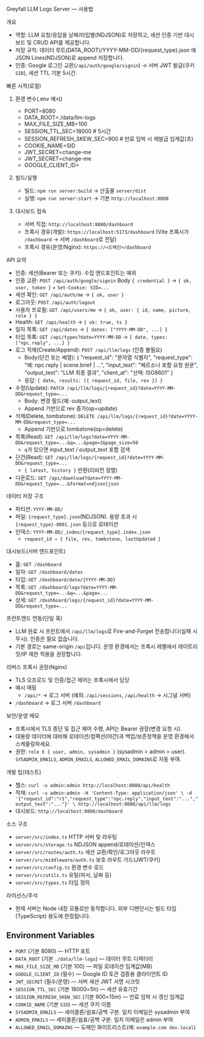 Greyfall LLM Logs Server — 사용법

개요
- 역할: LLM 요청/응답을 날짜/타입별(NDJSON)로 저장하고, 세션 인증 기반 대시보드 및 CRUD API를 제공합니다.
- 저장 규칙: 데이터 루트(DATA_ROOT)/YYYY-MM-DD/{request_type}.json 에 JSON Lines(NDJSON)로 append 저장합니다.
- 인증: Google 로그인 교환(`/api/auth/google/signin`) → 서버 JWT 발급(쿠키 `SID`), 세션 TTL 기본 5시간.

빠른 시작(로컬)
1) 환경 변수(.env 예시)
   - PORT=8080
   - DATA_ROOT=./data/llm-logs
   - MAX_FILE_SIZE_MB=100
   - SESSION_TTL_SEC=18000 # 5시간
   - SESSION_REFRESH_SKEW_SEC=900 # 만료 임박 시 재발급 임계값(초)
   - COOKIE_NAME=SID
   - JWT_SECRET=change-me
   - JWT_SECRET=change-me
   - GOOGLE_CLIENT_ID=<your-google-oauth-client-id>

2) 빌드/실행
   - 빌드: `npm run server:build` → 산출물 `server/dist`
   - 실행: `npm run server:start` → 기본 `http://localhost:8080`

3) 대시보드 접속
   - 서버 직접: `http://localhost:8080/dashboard`
   - 프록시 경유(개발): `https://localhost:5173/dashboard` (Vite 프록시가 `/dashboard` → 서버 `/dashboard`로 전달)
   - 프록시 경유(운영/Nginx): `https://<도메인>/dashboard`

API 요약
- 인증: 세션(Bearer 또는 쿠키). 수집 엔드포인트는 예외
- 인증 교환: `POST /api/auth/google/signin` Body `{ credential }` → `{ ok, user, token }` + `Set-Cookie: SID=...`
- 세션 확인: `GET /api/auth/me` → `{ ok, user }`
- 로그아웃: `POST /api/auth/logout`
- 사용자 프로필: `GET /api/users/me` → `{ ok, user: { id, name, picture, role } }`
- Health: `GET /api/health` → `{ ok: true, ts }`
- 일자 목록: `GET /api/dates` → `{ dates: ["YYYY-MM-DD", ...] }`
- 타입 목록: `GET /api/types?date=YYYY-MM-DD` → `{ date, types: ["npc.reply", ...] }`
- 로그 적재(Create/Append): `POST /api/llm/logs` (인증 불필요)
  - Body(단건 또는 배열):
    {
      "request_id": "문자열 식별자",
      "request_type": "예: npc.reply | scene.brief | ...",
      "input_text": "페르소나 포함 요청 원문",
      "output_text": "LLM 최종 결과",
      "client_at": "선택: ISO8601"
    }
  - 응답: `{ date, results: [{ request_id, file, rev }] }`
- 수정(Update): `PATCH /api/llm/logs/{request_id}?date=YYYY-MM-DD&request_type=...`
  - Body: 변경 필드(예: output_text)
  - Append 기반으로 rev 증가(op=update)
- 삭제(Delete, tombstone): `DELETE /api/llm/logs/{request_id}?date=YYYY-MM-DD&request_type=...`
  - Append 기반으로 tombstone(op=delete)
- 목록(Read): `GET /api/llm/logs?date=YYYY-MM-DD&request_type=...&q=...&page=1&page_size=50`
  - `q`가 있으면 input_text / output_text 포함 검색
- 단건(Read): `GET /api/llm/logs/{request_id}?date=YYYY-MM-DD&request_type=...`
  - `{ latest, history }` 반환(리비전 정렬)
- 다운로드: `GET /api/download?date=YYYY-MM-DD&request_type=...&format=ndjson|json`

데이터 저장 구조
- 파티션: `YYYY-MM-DD/`
- 파일: `{request_type}.json`(NDJSON). 용량 초과 시 `{request_type}-0001.json` 등으로 로테이션
- 인덱스: `YYYY-MM-DD/_index/{request_type}.index.json`
  - `request_id → { file, rev, tombstone, lastUpdated }`

대시보드(서버 엔드포인트)
- 홈: `GET /dashboard`
- 일자: `GET /dashboard/dates`
- 타입: `GET /dashboard/date/{YYYY-MM-DD}`
- 목록: `GET /dashboard/logs?date=YYYY-MM-DD&request_type=...&q=...&page=...`
- 상세: `GET /dashboard/logs/{request_id}?date=YYYY-MM-DD&request_type=...`

프런트엔드 연동(단일 훅)
- LLM 완료 시 프런트에서 `/api/llm/logs`로 Fire-and-Forget 전송합니다(실패 시 무시). 인증은 필요 없습니다.
- 기본 경로는 same-origin `/api`입니다. 운영 환경에서는 프록시 레벨에서 레이트리밋/IP 제한 적용을 권장합니다.

리버스 프록시 권장(Nginx)
- TLS 오프로드 및 인증/접근 제어는 프록시에서 담당
- 예시 매핑
  - `/api/*` → 로그 서버 (예외: `/api/sessions`, `/api/health` → 시그널 서버)
- `/dashboard` → 로그 서버 `/dashboard`

보안/운영 메모
- 프록시에서 TLS 종단 및 접근 제어 수행, API는 Bearer 권장(변경 요청 시).
- 대용량 데이터에 대비해 로테이션/컴팩션(야간)과 백업/보존정책을 운영 환경에서 스케줄링하세요.
- 권한: `role ∈ { user, admin, sysadmin }` (sysadmin > admin > user). `SYSADMIN_EMAILS`, `ADMIN_EMAILS`, `ALLOWED_EMAIL_DOMAINS`로 자동 부여.

개발 팁(테스트)
- 헬스: `curl -u admin:admin http://localhost:8080/api/health`
- 적재: `curl -u admin:admin -H 'Content-Type: application/json' \
  -d '{"request_id":"r1","request_type":"npc.reply","input_text":"...","output_text":"..."}' \
  http://localhost:8080/api/llm/logs`
- 대시보드: `http://localhost:8080/dashboard`

소스 구조
- `server/src/index.ts`  HTTP 서버 및 라우팅
- `server/src/storage.ts` NDJSON append/로테이션/인덱스
- `server/src/routes/auth.ts` 세션 교환/확인/로그아웃 라우트
- `server/src/middleware/auth.ts` 보호 라우트 가드(JWT/쿠키)
- `server/src/config.ts`  환경 변수 로드
- `server/src/utils.ts`   유틸(파서, 날짜 등)
- `server/src/types.ts`   타입 정의

라이선스/주석
- 현재 서버는 Node 내장 모듈로만 동작합니다. 외부 디펜던시는 빌드 타임(TypeScript) 용도에 한정됩니다.

## Environment Variables

- `PORT` (기본 8080) — HTTP 포트
- `DATA_ROOT` (기본 `./data/llm-logs`) — 데이터 루트 디렉터리
- `MAX_FILE_SIZE_MB` (기본 100) — 파일 로테이션 임계값(MB)
- `GOOGLE_CLIENT_ID` (필수) — Google ID 토큰 검증용 클라이언트 ID
- `JWT_SECRET` (필수/운영) — 서버 세션 JWT 서명 시크릿
- `SESSION_TTL_SEC` (기본 18000=5h) — 세션 유효기간
- `SESSION_REFRESH_SKEW_SEC` (기본 900=15m) — 만료 임박 시 갱신 임계값
- `COOKIE_NAME` (기본 `SID`) — 세션 쿠키 이름
- `SYSADMIN_EMAILS` — 세미콜론/쉼표/공백 구분. 일치 이메일은 sysadmin 부여
- `ADMIN_EMAILS` — 세미콜론/쉼표/공백 구분. 일치 이메일은 admin 부여
- `ALLOWED_EMAIL_DOMAINS` — 도메인 화이트리스트(예: `example.com dev.local`)
